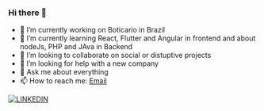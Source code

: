 ### Hi there 👋

<!--
**dfiedlerx/dfiedlerx** is a ✨ _special_ ✨ repository because its `README.md` (this file) appears on your GitHub profile.

Here are some ideas to get you started:

- 🔭 I’m currently working on Boticario in Brazil
- 🌱 I’m currently learning React, Flutter and Angular
- 👯 I’m looking to collaborate on ...
- 🤔 I’m looking for help with ...
- 💬 Ask me about ...
- 📫 How to reach me: ...
- 😄 Pronouns: ...
- ⚡ Fun fact: ...
-->

- 🔭 I’m currently working on Boticario in Brazil
- 🌱 I’m currently learning React, Flutter and Angular in frontend and about nodeJs, PHP and JAva in Backend
- 👯 I’m looking to collaborate on social or distuptive projects
- 🤔 I’m looking for help with a new company
- 💬 Ask me about everything
- 📫 How to reach me: [Email](danielfiedler_@hotmail.com)

[![LINKEDIN](https://img.shields.io/badge/Linkedin-black?style=for-the-badge&logo=linkedin)]([https://www.linkedin.com/in/daniel-fiedler/])
